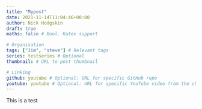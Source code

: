 ```yaml
---
title: "Mypost"
date: 2021-11-14T11:04:46+08:00
author: Nick Hodgskin
draft: true
maths: false # Bool. Katex support

# Organisation
tags: ["Jim", "steve"] # Relevant tags
series: testseries # Optional
thumbnail: # URL to post thumbnail

# Linking
github: youtube # Optional: URL for specific GitHub repo
youtube: youtube # Optional: URL for specific YouTube video from the channel
---
```

This is a test

